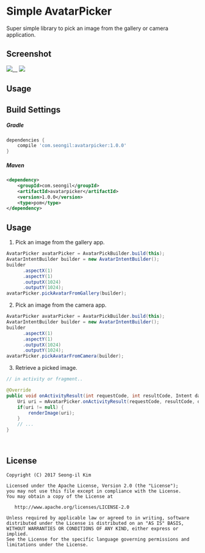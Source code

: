 # Simple AvatarPicker

Super simple library to pick an image from the gallery or camera application.

## Screenshot
![](./gif/avatar_picker_from_camera.gif)__
![](./gif/avatar_picker_from_gallery.gif)


Usage
-----

## Build Settings

##### Gradle
```groovy
dependencies {
    compile 'com.seongil:avatarpicker:1.0.0'
}
```
##### Maven
```xml
<dependency>
    <groupId>com.seongil</groupId>
    <artifactId>avatarpicker</artifactId>
    <version>1.0.0</version>
    <type>pom</type>
</dependency>
```

## Usage

1. Pick an image from the gallery app.
```java
AvatarPicker avatarPicker = AvatarPickBuilder.build(this);
AvatarIntentBuilder builder = new AvatarIntentBuilder();
builder
      .aspectX(1)
      .aspectY(1)
      .outputX(1024)
      .outputY(1024);
avatarPicker.pickAvatarFromGallery(builder);
```

2. Pick an image from the camera app.
```java
AvatarPicker avatarPicker = AvatarPickBuilder.build(this);
AvatarIntentBuilder builder = new AvatarIntentBuilder();
builder
      .aspectX(1)
      .aspectY(1)
      .outputX(1024)
      .outputY(1024);
avatarPicker.pickAvatarFromCamera(builder);
```

3. Retrieve a picked image.
```java
// in activity or fragment..

@Override
public void onActivityResult(int requestCode, int resultCode, Intent data) {
    Uri uri = mAvatarPicker.onActivityResult(requestCode, resultCode, data);
    if(uri != null) {
    	renderImage(uri);
    }
    // ...
}
```

<br>

License
-------

    Copyright (C) 2017 Seong-il Kim

    Licensed under the Apache License, Version 2.0 (the "License");
    you may not use this file except in compliance with the License.
    You may obtain a copy of the License at

       http://www.apache.org/licenses/LICENSE-2.0

    Unless required by applicable law or agreed to in writing, software
    distributed under the License is distributed on an "AS IS" BASIS,
    WITHOUT WARRANTIES OR CONDITIONS OF ANY KIND, either express or implied.
    See the License for the specific language governing permissions and
    limitations under the License.


